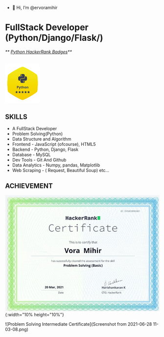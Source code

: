 - 👋 Hi, I’m @ervoramihir

# FullStack Developer (Python/Django/Flask/)


###### **  [Python HackerRank Badges](https://www.hackerrank.com/mihirvora)**
![Python HackerRank Badge](Screenshot_from_2021-06-28_11-08-50-removebg-preview.png?raw=true)

## SKILLS
 
  - A FullStack Developer 
  - Problem Solving(Python)
  - Data Structure  and Algorithm
  - Frontend - JavaScript (ofcourse), HTML5
  - Backend - Python, Django, Flask
  - Database - MySQL
  - Dev Tools - Git And Github
  - Data Analytics - Numpy, pandas, Matplotlib
  - Web Scraping - ( Request, Beautiful Soup) etc... 

## ACHIEVEMENT


![Problem Solving Basic Certificate](Python-problem-solving.png){:width="10% height="10%"}  

![Problem Solving Intermediate Certificate](Screenshot from 2021-06-28 11-03-08.png)

  
